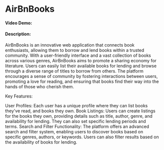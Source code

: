 # AirBnBooks
#### Video Demo:  <URL HERE>
#### Description:
AirBnBooks is an innovative web application that connects book enthusiasts, allowing them to borrow and lend books within a trusted community. With a user-friendly interface and a vast collection of books across various genres, AirBnBooks aims to promote a sharing economy for literature. Users can easily list their available books for lending and browse through a diverse range of titles to borrow from others. The platform encourages a sense of community by fostering interactions between users, promoting a love for reading, and ensuring that books find their way into the hands of those who cherish them.

Key Features:

User Profiles: Each user has a unique profile where they can list books they've read, and books they own.
Book Listings: Users can create listings for the books they own, providing details such as title, author, genre, and availability for lending. They can also set specific lending periods and terms.
Search and Filter Functionality: The platform offers an advanced search and filter system, enabling users to discover books based on specific genres, authors, or keywords. Users can also filter results based on the availability of books for lending.
